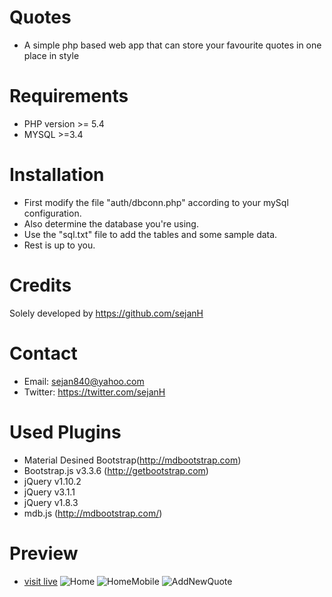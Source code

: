 # Quotes
- A simple php based web app that can store your favourite quotes in one place in style

Requirements
============
- PHP version >= 5.4
- MYSQL >=3.4

Installation
============

+ First modify the file "auth/dbconn.php" according to your mySql configuration.
+ Also determine the database you're using.
+ Use the "sql.txt" file to add the tables and some sample data.
+ Rest is up to you.

Credits
=======
Solely developed by https://github.com/sejanH

Contact
=======

- Email: sejan840@yahoo.com
- Twitter: https://twitter.com/sejanH

Used Plugins
============
- Material Desined Bootstrap(http://mdbootstrap.com)
- Bootstrap.js v3.3.6 (http://getbootstrap.com)
- jQuery v1.10.2
- jQuery v3.1.1
- jQuery v1.8.3
- mdb.js (http://mdbootstrap.com/)

Preview
========
- [visit live](http://sejan.xyz)
![Home](https://cloud.githubusercontent.com/assets/16546092/21075623/b3a8e9d6-bf40-11e6-96d8-a79a69382263.png)
![HomeMobile](https://cloud.githubusercontent.com/assets/16546092/21075624/b3d483ca-bf40-11e6-94b4-59a66cae944c.png)
![AddNewQuote](https://cloud.githubusercontent.com/assets/16546092/21075625/b3f69b5e-bf40-11e6-93d4-12fa4c54aab2.png)